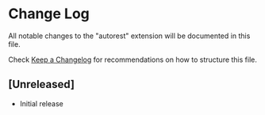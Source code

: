 # Change Log
All notable changes to the "autorest" extension will be documented in this file.

Check [Keep a Changelog](http://keepachangelog.com/) for recommendations on how to structure this file.

## [Unreleased]
- Initial release